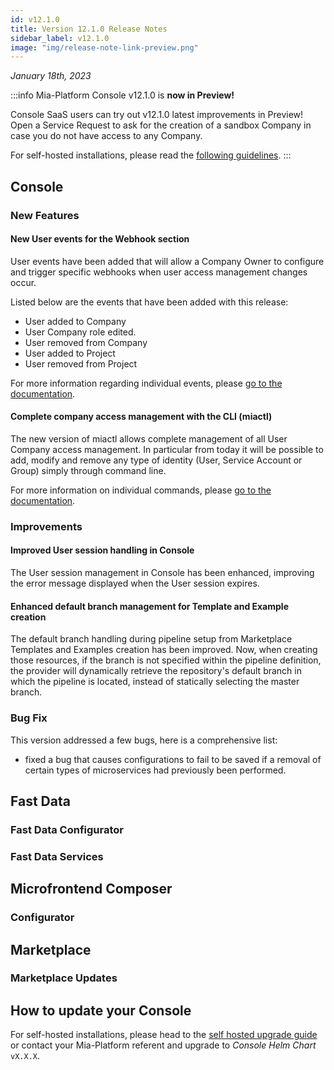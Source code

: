 ```yaml
---
id: v12.1.0
title: Version 12.1.0 Release Notes
sidebar_label: v12.1.0
image: "img/release-note-link-preview.png"
---
```


_January 18th, 2023_


:::info
Mia-Platform Console v12.1.0 is **now in Preview!**

Console SaaS users can try out v12.1.0 latest improvements in Preview! Open a Service Request to ask for the creation of a sandbox Company in case you do not have access to any Company.

For self-hosted installations, please read the [following guidelines](#how-to-update-your-console).
:::

## Console

### New Features

#### New User events for the Webhook section

User events have been added that will allow a Company Owner to configure and trigger specific webhooks when user access management changes occur.

Listed below are the events that have been added with this release:

* User added to Company
* User Company role edited.
* User removed from Company
* User added to Project
* User removed from Project

For more information regarding individual events, please [go to the documentation]().

#### Complete company access management with the CLI (miactl)

The new version of miactl allows complete management of all User Company access management.
In particular from today it will be possible to add, modify and remove any type of identity (User, Service Account or Group) simply through command line.

For more information on individual commands, please [go to the documentation]().

### Improvements

#### Improved User session handling in Console

The User session management in Console has been enhanced, improving the error message displayed when the User session expires.

#### Enhanced default branch management for Template and Example creation

The default branch handling during pipeline setup from Marketplace Templates and Examples creation has been improved. Now, when creating those resources, if the branch is not specified within the pipeline definition, the provider will dynamically retrieve the repository's default branch in which the pipeline is located, instead of statically selecting the master branch.

### Bug Fix

This version addressed a few bugs, here is a comprehensive list:

* fixed a bug that causes configurations to fail to be saved if a removal of certain types of microservices had previously been performed.

## Fast Data

### Fast Data Configurator

### Fast Data Services

## Microfrontend Composer

### Configurator

## Marketplace

### Marketplace Updates

## How to update your Console

For self-hosted installations, please head to the [self hosted upgrade guide](/infrastructure/self-hosted/installation-chart/100-how-to-upgrade.md#v12---version-upgrades) or contact your Mia-Platform referent and upgrade to _Console Helm Chart_ `vX.X.X`.
